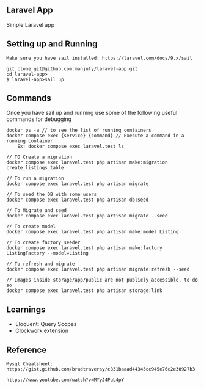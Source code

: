 ## Laravel App

Simple Laravel app

## Setting up and Running

    Make sure you have sail installed: https://laravel.com/docs/9.x/sail

    git clone git@github.com:manjufy/laravel-app.git
    cd laravel-app>
    $ laravel-app>sail up

## Commands

Once you have sail up and running use some of the following useful commands for debugging

    docker ps -a // to see the list of running containers
    docker compose exec {service} {command} // Execute a command in a running container
        Ex: docker compose exec laravel.test ls

    // TO Create a migration
    docker compose exec laravel.test php artisan make:migration create_listings_table

    // To run a migration
    docker compose exec laravel.test php artisan migrate

    // To seed the DB with some users
    docker compose exec laravel.test php artisan db:seed

    // To Migrate and seed
    docker compose exec laravel.test php artisan migrate --seed

    // To create model
    docker compose exec laravel.test php artisan make:model Listing

    // To create factory seeder
    docker compose exec laravel.test php artisan make:factory ListingFactory --model=Listing

    // To refresh and migrate 
    docker compose exec laravel.test php artisan migrate:refresh --seed

    // Images inside storage/app/public are not publicly accessible, to do so
    docker compose exec laravel.test php artisan storage:link

## Learnings

- Eloquent: Query Scopes
- Clockwork extension


## Reference

    Mysql Cheatsheet: https://gist.github.com/bradtraversy/c831baaad44343cc945e76c2e30927b3

    https://www.youtube.com/watch?v=MYyJ4PuL4pY
